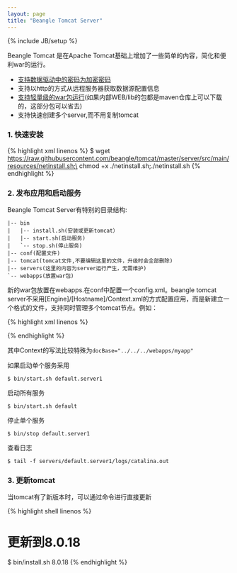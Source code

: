 ```yaml
---
layout: page
title: "Beangle Tomcat Server"
---
```

{% include JB/setup %}

Beangle Tomcat 是在Apache Tomcat基础上增加了一些简单的内容，简化和便利war的运行。

* [支持数据驱动中的密码为加密密码](/tomcat/resource.html)
* 支持以http的方式从远程服务器获取数据源配置信息
* [支持轻量级的war包运行](/tomcat/lightwar.html)(如果内部WEB/lib的包都是maven仓库上可以下载的，这部分包可以省去)
* 支持快速创建多个server,而不用复制tomcat

### 1. 快速安装

{% highlight xml linenos %}
$ wget https://raw.githubusercontent.com/beangle/tomcat/master/server/src/main/resources/netinstall.sh;\
chmod +x ./netinstall.sh;./netinstall.sh
{% endhighlight %}

### 2. 发布应用和启动服务

Beangle Tomcat Server有特别的目录结构:

    |-- bin
    |   |-- install.sh(安装或更新tomcat）
    |   |-- start.sh(启动服务)
    |   `-- stop.sh(停止服务)
    |-- conf(配置文件)
    |-- tomcat(tomcat文件,不要编辑这里的文件，升级时会全部删除)
    |-- servers(这里的内容为server运行产生，无需维护)
    `-- webapps(放置war包)

新的war包放置在webapps.在conf中配置一个config.xml。beangle tomcat server不采用[Engine]/[Hostname]/Context.xml的方式配置应用，而是新建立一个格式的文件，支持同时管理多个tomcat节点。例如：

{% highlight xml linenos %}
<?xml version='1.0' encoding='utf-8'?>
<Tomcat version="8.0.17">
  <Listener className="org.apache.catalina.core.AprLifecycleListener" SSLEngine="off" />
  <Listener className="org.apache.catalina.core.JreMemoryLeakPreventionListener" />
  <Listener className="org.apache.catalina.mbeans.GlobalResourcesLifecycleListener" />
  <Listener className="org.apache.catalina.core.ThreadLocalLeakPreventionListener" />

  <Context>
    <Loader className="org.apache.catalina.loader.RepositoryLoader" cacheLayout="maven2"/>
    <JarScanner scanBootstrapClassPath="false" scanAllDirectories="false" scanAllFiles="false" scanClassPath="false"/>
  </Context>
  
  <Farm name="default" >
    <JvmArgs opts="-noverify -Xmx500M -Xms500M"/>
    <HttpConnector protocol="HTTP/1.1"
           URIEncoding="UTF-8"
           enableLookups="false"
           acceptCount="100"
           maxThreads="200"
           minSpareThreads="10"
           connectionTimeout="20000"
           disableUploadTimeout="true"
           compression="off" />
    <Server name="server1" shutdown="8005"  http="8080"  />
    <Server name="server2" shutdown="8006"  http="8081"  />
  </Farm>

<!--
  <Webapps>
    <Webapp name="${your_app_name}" reloadable="false" docBase="../../../webapps/${your_war_name}">
      <ResourceRef ref="jdbc/${datasource}"/>
    </Webapp>
  </Webapps>

  <Resources>
    <Resource  name="jdbc/${datasource}"   driverClassName="org.postgresql.Driver"
                      url="jdbc:postgresql://localhost:5432/postgres"   type="javax.sql.DataSource"
                      username="postgres"  password="postgres" />
  </Resources>

  <Deployments>
    <Deployment webapp="${your_app_name}" on="default" path="/${context_path}"  />
  </Deployments>
 -->
</Tomcat>

{% endhighlight %}

其中Context的写法比较特殊为`docBase="../../../webapps/myapp"`

如果启动单个服务采用

    $ bin/start.sh default.server1

启动所有服务

    $ bin/start.sh default

停止单个服务

    $ bin/stop default.server1
    
查看日志

    $ tail -f servers/default.server1/logs/catalina.out
    
### 3. 更新tomcat

当tomcat有了新版本时，可以通过命令进行直接更新

{% highlight shell linenos %}
# 更新到8.0.18
$ bin/install.sh 8.0.18
{% endhighlight %}


